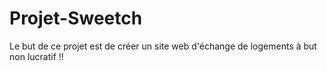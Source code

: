 Projet-Sweetch
==============

Le but de ce projet est de créer un site web d'échange de logements à but non lucratif !!
